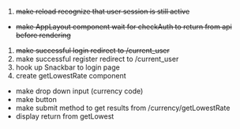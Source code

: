 

1. ~~make reload recognize that user session is still active~~
  - ~~make AppLayout component wait for checkAuth to return from api before rendering~~
1. ~~make successful login redirect to /current_user~~
1. make successful register redirect to /current_user
1. hook up Snackbar to login page
1. create getLowestRate component
  - make drop down input (currency code)
  - make button
  - make submit method to get results from /currency/getLowestRate
  - display return from getLowest
